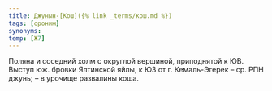 ```yaml
---
title: Джунын-[Кош]({% link _terms/кош.md %})
tags: [ороним]
synonyms:
temp: [Ж7]
---
```


Поляна и соседний холм с округлой вершиной, приподнятой к ЮВ. Выступ юж. бровки
Ялтинской яйлы, к ЮЗ от г. Кемаль-Эгерек – ср. РПН джунь; – в урочище развалины
коша.
